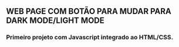 ## WEB PAGE COM BOTÃO PARA MUDAR PARA DARK MODE/LIGHT MODE


### Primeiro projeto com Javascript integrado ao HTML/CSS.
